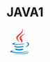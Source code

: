 # JAVA1

<div align="left">
	<img src="https://github.com/devicons/devicon/blob/master/icons/java/java-original.svg" title="C" alt="C" width="60" height="60"/>&nbsp;
</div>
